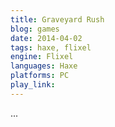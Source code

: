 ```yaml
---
title: Graveyard Rush
blog: games
date: 2014-04-02
tags: haxe, flixel
engine: Flixel
languages: Haxe
platforms: PC
play_link:
---
```

...

